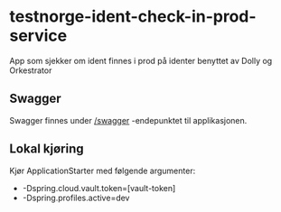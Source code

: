 # testnorge-ident-check-in-prod-service
App som sjekker om ident finnes i prod på identer benyttet av Dolly og Orkestrator

## Swagger
Swagger finnes under [/swagger](https://testnorge-ident-check-in-prod-service.dev.adeo.no/swagger) -endepunktet til applikasjonen.

## Lokal kjøring
Kjør ApplicationStarter med følgende argumenter:
 - -Dspring.cloud.vault.token=[vault-token]
 - -Dspring.profiles.active=dev